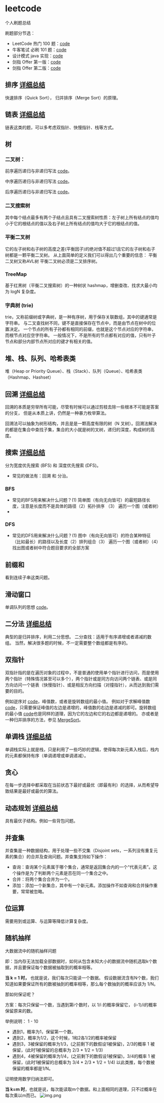 # leetcode
个人刷题总结

刷题部分节选：

+ LeetCode 热门 100 题：[code](src/HOT100)
+ 牛客笔试 必刷 101 题：[code](src/NiukeTOP101)
+ 设计模式 java 实现：[code](src/designPattern)
+ 剑指 Offer 第一版：[code](src/JZOffer)
+ 剑指 Offer 第二版：[code](src/JZOffer2)

## 排序 [详细总结](src/summarize/sort.md)
快速排序（Quick Sort）， 归并排序（Merge Sort）的原理。

## 链表 [详细总结](src/summarize/linked-list.md)
链表这类的题，可以多考虑双指针、快慢指针、栈等方式。

## 树
### 二叉树：

前序遍历递归与非递归写法 [code](src/NiukeTop101/BM23.java)。

中序遍历递归与非递归写法 [code](src/NiukeTop101/BM24.java)。

后序遍历递归与非递归写法 [code](src/NiukeTop101/BM25.java)。

### 二叉搜索树
其中每个结点最多有两个子结点且具有二叉搜索树性质：左子树上所有结点的值均小于它的根结点的值以及右子树上所有结点的值均大于它的根结点的值。

### 平衡二叉树
它的左子树和右子树的高度之差(平衡因子)的绝对值不超过1且它的左子树和右子树都是一颗平衡二叉树。 
从上面简单的定义我们可以得出几个重要的信息： 平衡二叉树又称AVL树 平衡二叉树必须是二叉排序树。

### TreeMap
基于红黑树（平衡二叉搜索树）的一种树状 hashmap，增删查改、找求大最小均为 logN 复杂度。

### 字典树 (trie)
trie，又称前缀树或字典树，是一种有序树，用于保存关联数组，其中的键通常是字符串。
与二叉查找树不同，键不是直接保存在节点中，而是由节点在树中的位置决定。
一个节点的所有子孙都有相同的前缀，也就是这个节点对应的字符串，而根节点对应空字符串。
一般情况下，不是所有的节点都有对应的值，只有叶子节点和部分内部节点所对应的键才有相关的值。

## 堆、栈、队列、哈希表类
堆（Heap or Priority Queue）、栈（Stack）、队列（Queue）、哈希表类（Hashmap、Hashset）

## 回溯 [详细总结](src/summarize/backtrack.md)
回溯的本质是穷举所有可能，尽管有时候可以通过剪枝去除一些根本不可能是答案的分支， 但是从本质上讲，仍然是一种暴力枚举算法。

回溯法可以抽象为树形结构，并且是是一颗高度有限的树（N 叉树）。回溯法解决的都是在集合中查找子集，集合的大小就是树的叉树，递归的深度，构成树的高度。

## 搜索 [详细总结](src/summarize/search.md)
分为宽度优先搜索 (BFS) 和 深度优先搜索 (DFS)。
* 常见的做法有：回溯 和 分治。

### BFS
* 常见的BFS用来解决什么问题？(1) 简单图（有向无向皆可）的最短路径长度，注意是长度而不是具体的路径（2）拓扑排序 （3） 遍历一个图（或者树）
* 
### DFS
* 常见的DFS用来解决什么问题？(1) 图中（有向无向皆可）的符合某种特征（比如最长）的路径以及长度（2）排列组合（3） 遍历一个图（或者树）（4）找出图或者树中符合题目要求的全部方案

## 前缀和
看到连续子串这类问题。

## 滑动窗口
单调队列的思想 [code](src/NiukeTop101/BM45.java)。

## 二分法 [详细总结](src/summarize/binary-search.md)
典型的是归并排序，利用二分思想。
二分查找：适用于有序递增或者递减的数组。
当然，解决很多题的时候，不一定需要整个数组都是有序的。

## 双指针
双指针指的是在遍历对象的过程中，不是普通的使用单个指针进行访问，而是使用两个指针（特殊情况甚至可以多个），两个指针或是同方向访问两个链表、或是同方向访问一个链表（快慢指针）、或是相反方向扫描（对撞指针），从而达到我们需要的目的。

例如逆序对 [code](src/NiukeTop101/BM20.java)，峰值数，或者是旋转数组的最小值。
例如对于求解峰值数 [code](src/NiukeTop101/BM19.java)，只需要保证峰值的左边是递增的，峰值数的右边是递减的即可。旋转数组的最小值 [code](src/NiukeTop101/BM21.java)也是同样的道理，因为它的左边和它的右边都是递增的。
亦或者是一种归并排序的方法，参见 [MergeSort](src/NiukeTop101/MergeSort.java)。

## 单调栈 [详细总结](src/summarize/monotone-stack.md)
单调栈实际上就是栈，只是利用了一些巧妙的逻辑，使得每次新元素入栈后，栈内的元素都保持有序（单调递增或单调递减）。

## 贪心
在每一步选择中都采取在当前状态下最好或最优（即最有利）的选择，从而希望导致结果是最好或最优的算法。

## 动态规划 [详细总结](src/summarize/dynamic-programming.md)
具有最优子结构。例如一些背包问题。

## 并查集
并查集是一种数据结构，用于处理一些不交集（Disjoint sets，一系列没有重复元素的集合）的合并及查询问题。并查集支持如下操作：

* 查询：查询某个元素属于哪个集合，通常是返回集合内的一个“代表元素”。这个操作是为了判断两个元素是否在同一个集合之中。
* 合并：将两个集合合并为一个。
* 添加：添加一个新集合，其中有一个新元素。添加操作不如查询和合并操作重要，常常被忽略。

## 位运算
需要用到或运算、与运算等降低计算复杂度。

## 随机抽样
大数据流中的随机抽样问题

即：当内存无法加载全部数据时，如何从包含未知大小的数据流中随机选取k个数据，并且要保证每个数据被抽取到的概率相等。

**当 k = 1 时，** 也就是说，我们每次只能读一个数据。
假设数据流含有N个数，我们知道如果要保证所有的数被抽到的概率相等，那么每个数抽到的概率应该为 1/N。

那如何保证呢？

方案：每次只保留一个数，当遇到第i个数时，以 1/i 的概率保留它， (i-1)/i的概率保留原来的数。

举例说明： 1 - 10

* 遇到1，概率为1，保留第一个数。
* 遇到2，概率为1/2，这个时候，1和2各1/2的概率被保留
* 遇到3，3被保留的概率为1/3，(之前剩下的数假设1被保留)，2/3的概率 1 被保留，(此时1被保留的总概率为 2/3 * 1/2 = 1/3)
* 遇到4，4被保留的概率为1/4，(之前剩下的数假设1被保留)，3/4的概率 1 被保留，(此时1被保留的总概率为 3/4 * 2/3 * 1/2 = 1/4)
以此类推，每个数被保留的概率都是1/N。

证明使用数学归纳法即可。

**当 k=m 时**，也就是说，每次能读取m个数据。和上面相同的道理，只不过概率在每次乘以m而已。
![img.png](src/image/img1.png)
